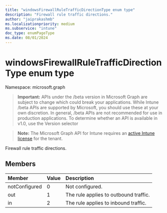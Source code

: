 ```yaml
---
title: "windowsFirewallRuleTrafficDirectionType enum type"
description: "Firewall rule traffic directions."
author: "jaiprakashmb"
ms.localizationpriority: medium
ms.subservice: "intune"
doc_type: enumPageType
ms.date: 08/01/2024
---
```


# windowsFirewallRuleTrafficDirectionType enum type

Namespace: microsoft.graph

> **Important:** APIs under the /beta version in Microsoft Graph are subject to change which could break your applications. While Intune /beta APIs are supported by Microsoft, you should use these at your own discretion. In general, /beta APIs are not recommended for use in production applications. To determine whether an API is available in v1.0, use the Version selector

> **Note:** The Microsoft Graph API for Intune requires an [active Intune license](https://go.microsoft.com/fwlink/?linkid=839381) for the tenant.

Firewall rule traffic directions.

## Members
|Member|Value|Description|
|:---|:---|:---|
|notConfigured|0|Not configured.|
|out|1|The rule applies to outbound traffic.|
|in|2|The rule applies to inbound traffic.|